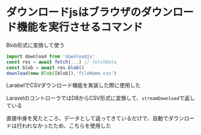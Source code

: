 # ダウンロードjsはブラウザのダウンロード機能を実行させるコマンド

Blob形式に変換して使う

```js
import download from 'downloadjs'
const res = await fetch(...) // fetchData
const blob = await res.blob()
download(new Blob([blob]),'fileName.csv')
```

LarabelでCSVダウンロード機能を実装した際に使用した

LaravelのコントローラではDBからCSV形式に変換して、`streamDownload`で返している

直接中身を見たところ、データとして返ってきているだけで、自動でダウンロードは行われなかったため、こちらを使用した

